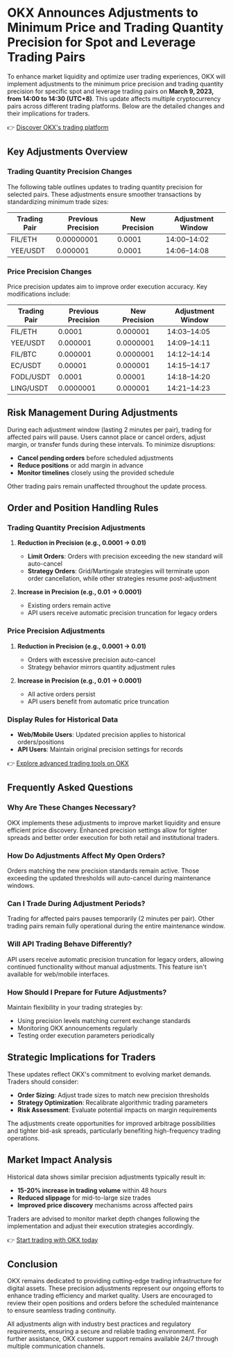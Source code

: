 # OKX Announces Adjustments to Minimum Price and Trading Quantity Precision for Spot and Leverage Trading Pairs

To enhance market liquidity and optimize user trading experiences, OKX will implement adjustments to the minimum price precision and trading quantity precision for specific spot and leverage trading pairs on **March 9, 2023, from 14:00 to 14:30 (UTC+8)**. This update affects multiple cryptocurrency pairs across different trading platforms. Below are the detailed changes and their implications for traders.

👉 [Discover OKX's trading platform](https://bit.ly/okx-bonus)

## Key Adjustments Overview

### Trading Quantity Precision Changes
The following table outlines updates to trading quantity precision for selected pairs. These adjustments ensure smoother transactions by standardizing minimum trade sizes:

| Trading Pair | Previous Precision | New Precision | Adjustment Window |
|--------------|--------------------|---------------|-------------------|
| FIL/ETH      | 0.00000001         | 0.0001        | 14:00–14:02       |
| YEE/USDT     | 0.000001           | 0.0001        | 14:06–14:08       |

### Price Precision Changes
Price precision updates aim to improve order execution accuracy. Key modifications include:

| Trading Pair | Previous Precision | New Precision | Adjustment Window |
|--------------|--------------------|---------------|-------------------|
| FIL/ETH      | 0.0001             | 0.000001      | 14:03–14:05       |
| YEE/USDT     | 0.000001           | 0.0000001     | 14:09–14:11       |
| FIL/BTC      | 0.000001           | 0.0000001     | 14:12–14:14       |
| EC/USDT      | 0.00001            | 0.000001      | 14:15–14:17       |
| FODL/USDT    | 0.0001             | 0.00001       | 14:18–14:20       |
| LING/USDT    | 0.0000001          | 0.000001      | 14:21–14:23       |

## Risk Management During Adjustments

During each adjustment window (lasting 2 minutes per pair), trading for affected pairs will pause. Users cannot place or cancel orders, adjust margin, or transfer funds during these intervals. To minimize disruptions:
- **Cancel pending orders** before scheduled adjustments
- **Reduce positions** or add margin in advance
- **Monitor timelines** closely using the provided schedule

Other trading pairs remain unaffected throughout the update process.

## Order and Position Handling Rules

### Trading Quantity Precision Adjustments
1. **Reduction in Precision (e.g., 0.0001 → 0.01)**
   - **Limit Orders**: Orders with precision exceeding the new standard will auto-cancel
   - **Strategy Orders**: Grid/Martingale strategies will terminate upon order cancellation, while other strategies resume post-adjustment

2. **Increase in Precision (e.g., 0.01 → 0.0001)**
   - Existing orders remain active
   - API users receive automatic precision truncation for legacy orders

### Price Precision Adjustments
1. **Reduction in Precision (e.g., 0.0001 → 0.01)**
   - Orders with excessive precision auto-cancel
   - Strategy behavior mirrors quantity adjustment rules

2. **Increase in Precision (e.g., 0.01 → 0.0001)**
   - All active orders persist
   - API users benefit from automatic price truncation

### Display Rules for Historical Data
- **Web/Mobile Users**: Updated precision applies to historical orders/positions
- **API Users**: Maintain original precision settings for records

👉 [Explore advanced trading tools on OKX](https://bit.ly/okx-bonus)

## Frequently Asked Questions

### Why Are These Changes Necessary?
OKX implements these adjustments to improve market liquidity and ensure efficient price discovery. Enhanced precision settings allow for tighter spreads and better order execution for both retail and institutional traders.

### How Do Adjustments Affect My Open Orders?
Orders matching the new precision standards remain active. Those exceeding the updated thresholds will auto-cancel during maintenance windows.

### Can I Trade During Adjustment Periods?
Trading for affected pairs pauses temporarily (2 minutes per pair). Other trading pairs remain fully operational during the entire maintenance window.

### Will API Trading Behave Differently?
API users receive automatic precision truncation for legacy orders, allowing continued functionality without manual adjustments. This feature isn't available for web/mobile interfaces.

### How Should I Prepare for Future Adjustments?
Maintain flexibility in your trading strategies by:
- Using precision levels matching current exchange standards
- Monitoring OKX announcements regularly
- Testing order execution parameters periodically

## Strategic Implications for Traders

These updates reflect OKX's commitment to evolving market demands. Traders should consider:
- **Order Sizing**: Adjust trade sizes to match new precision thresholds
- **Strategy Optimization**: Recalibrate algorithmic trading parameters
- **Risk Assessment**: Evaluate potential impacts on margin requirements

The adjustments create opportunities for improved arbitrage possibilities and tighter bid-ask spreads, particularly benefiting high-frequency trading operations.

## Market Impact Analysis

Historical data shows similar precision adjustments typically result in:
- **15-20% increase in trading volume** within 48 hours
- **Reduced slippage** for mid-to-large size trades
- **Improved price discovery** mechanisms across affected pairs

Traders are advised to monitor market depth changes following the implementation and adjust their execution strategies accordingly.

👉 [Start trading with OKX today](https://bit.ly/okx-bonus)

## Conclusion

OKX remains dedicated to providing cutting-edge trading infrastructure for digital assets. These precision adjustments represent our ongoing efforts to enhance trading efficiency and market quality. Users are encouraged to review their open positions and orders before the scheduled maintenance to ensure seamless trading continuity.

All adjustments align with industry best practices and regulatory requirements, ensuring a secure and reliable trading environment. For further assistance, OKX customer support remains available 24/7 through multiple communication channels.
